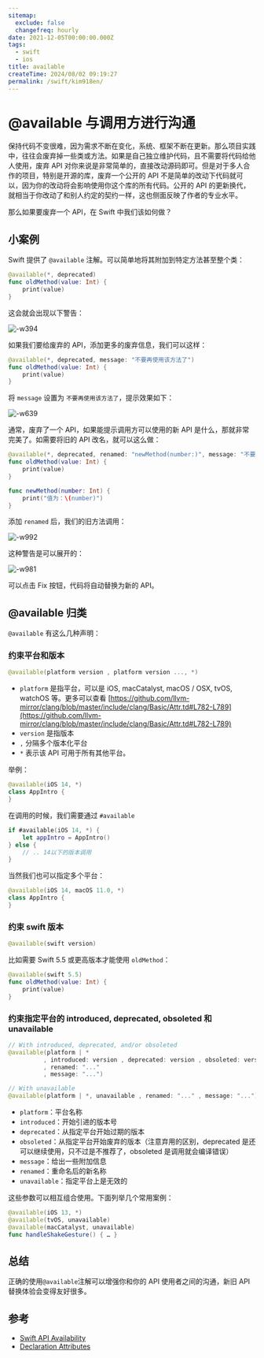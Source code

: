 ```yaml
---
sitemap:
  exclude: false
  changefreq: hourly
date: 2021-12-05T00:00:00.000Z
tags:
  - swift
  - ios
title: available
createTime: 2024/08/02 09:19:27
permalink: /swift/kim918en/
---
```


# @available 与调用方进行沟通

保持代码不变很难，因为需求不断在变化，系统、框架不断在更新。那么项目实践中，往往会废弃掉一些类或方法。如果是自己独立维护代码，且不需要将代码给他人使用，废弃 API 对你来说是非常简单的，直接改动源码即可。但是对于多人合作的项目，特别是开源的库，废弃一个公开的 API 不是简单的改动下代码就可以，因为你的改动将会影响使用你这个库的所有代码。公开的 API 的更新换代，就相当于你改动了和别人约定的契约一样，这也侧面反映了作者的专业水平。

那么如果要废弃一个 API，在 Swift 中我们该如何做？

## 小案例

Swift 提供了 `@available` 注解。可以简单地将其附加到特定方法甚至整个类：

```swift
@available(*, deprecated)
func oldMethod(value: Int) {
    print(value)
}
```

这会就会出现以下警告：

![-w394](https://p3-juejin.byteimg.com/tos-cn-i-k3u1fbpfcp/12bd296417e64f8d91359095f0f2e548~tplv-k3u1fbpfcp-zoom-1.image)

如果我们要给废弃的 API，添加更多的废弃信息，我们可以这样：

```swift
@available(*, deprecated, message: "不要再使用该方法了")
func oldMethod(value: Int) {
    print(value)
}
```

将 `message` 设置为 `不要再使用该方法了`，提示效果如下：

![-w639](https://p3-juejin.byteimg.com/tos-cn-i-k3u1fbpfcp/de1a80df892745b88658e25e808dea87~tplv-k3u1fbpfcp-zoom-1.image)

通常，废弃了一个 API，如果能提示调用方可以使用的新 API 是什么，那就非常完美了。如需要将旧的 API 改名，就可以这么做：

```swift
@available(*, deprecated, renamed: "newMethod(number:)", message: "不要再使用该方法了")
func oldMethod(value: Int) {
    print(value)
}

func newMethod(number: Int) {
    print("值为：\(number)")
}
```

添加 `renamed` 后，我们的旧方法调用：

![-w992](https://p3-juejin.byteimg.com/tos-cn-i-k3u1fbpfcp/2047df342dd74f4b98a22d1bb3bfc86f~tplv-k3u1fbpfcp-zoom-1.image)

这种警告是可以展开的：

![-w981](https://p3-juejin.byteimg.com/tos-cn-i-k3u1fbpfcp/28208eea776c4cd687edc31714c4b6c6~tplv-k3u1fbpfcp-zoom-1.image)

可以点击 Fix 按钮，代码将自动替换为新的 API。

## @available 归类

`@available` 有这么几种声明：

### 约束平台和版本

```swift
@available(platform version , platform version ..., *)
```

- `platform` 是指平台，可以是 iOS, macCatalyst, macOS / OSX, tvOS, watchOS 等。更多可以查看 [https://github.com/llvm-mirror/clang/blob/master/include/clang/Basic/Attr.td#L782-L789](https://github.com/llvm-mirror/clang/blob/master/include/clang/Basic/Attr.td#L782-L789)
- `version` 是指版本
- `,` 分隔多个版本化平台
- `*` 表示该 API 可用于所有其他平台。

举例：

```swift
@available(iOS 14, *)
class AppIntro {
}
```

在调用的时候，我们需要通过 `#available`

```swift
if #available(iOS 14, *) {
    let appIntro = AppIntro()
} else {
    // .. 14以下的版本调用
}
```

当然我们也可以指定多个平台：

```swift
@available(iOS 14, macOS 11.0, *)
class AppIntro {
}
```

### 约束 swift 版本

```swift
@available(swift version)
```

比如需要 Swift 5.5 或更高版本才能使用 `oldMethod`：

```swift
@available(swift 5.5)
func oldMethod(value: Int) {
    print(value)
}
```

### 约束指定平台的 introduced, deprecated, obsoleted 和 unavailable

```swift
// With introduced, deprecated, and/or obsoleted
@available(platform | *
          , introduced: version , deprecated: version , obsoleted: version
          , renamed: "..."
          , message: "...")

// With unavailable
@available(platform | *, unavailable , renamed: "..." , message: "...")
```

- `platform`：平台名称
- `introduced`：开始引进的版本号
- `deprecated`：从指定平台开始过期的版本
- `obsoleted`：从指定平台开始废弃的版本（注意弃用的区别，deprecated 是还可以继续使用，只不过是不推荐了，obsoleted 是调用就会编译错误）
- `message`：给出一些附加信息
- `renamed`：重命名后的新名称
- `unavailable`：指定平台上是无效的

这些参数可以相互组合使用。下面列举几个常用案例：

```swift
@available(iOS 13, *)
@available(tvOS, unavailable)
@available(macCatalyst, unavailable)
func handleShakeGesture() { … }
```

## 总结

正确的使用`@available`注解可以增强你和你的 API 使用者之间的沟通，新旧 API 替换体验会变得友好很多。

## 参考

- [Swift API Availability](https://nshipster.com/available/)
- [Declaration Attributes](https://docs.swift.org/swift-book/ReferenceManual/Attributes.html)
